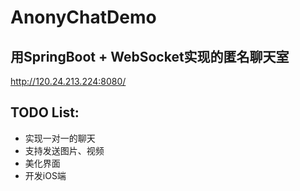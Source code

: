 # AnonyChatDemo

## 用SpringBoot + WebSocket实现的匿名聊天室
<http://120.24.213.224:8080/>
## TODO List:
 * 实现一对一的聊天
 * 支持发送图片、视频
 * 美化界面
 * 开发iOS端
